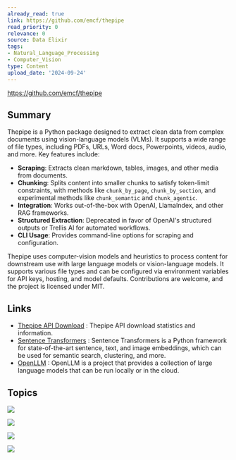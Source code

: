 ```yaml
---
already_read: true
link: https://github.com/emcf/thepipe
read_priority: 0
relevance: 0
source: Data Elixir
tags:
- Natural_Language_Processing
- Computer_Vision
type: Content
upload_date: '2024-09-24'
---
```


https://github.com/emcf/thepipe
## Summary

Thepipe is a Python package designed to extract clean data from complex documents using vision-language models (VLMs). It supports a wide range of file types, including PDFs, URLs, Word docs, Powerpoints, videos, audio, and more. Key features include:

- **Scraping**: Extracts clean markdown, tables, images, and other media from documents.
- **Chunking**: Splits content into smaller chunks to satisfy token-limit constraints, with methods like `chunk_by_page`, `chunk_by_section`, and experimental methods like `chunk_semantic` and `chunk_agentic`.
- **Integration**: Works out-of-the-box with OpenAI, LlamaIndex, and other RAG frameworks.
- **Structured Extraction**: Deprecated in favor of OpenAI's structured outputs or Trellis AI for automated workflows.
- **CLI Usage**: Provides command-line options for scraping and configuration.

Thepipe uses computer-vision models and heuristics to process content for downstream use with large language models or vision-language models. It supports various file types and can be configured via environment variables for API keys, hosting, and model defaults. Contributions are welcome, and the project is licensed under MIT.
## Links

- [Thepipe API Download](https://www.pepy.tech/projects/thepipe-api) : Thepipe API download statistics and information.
- [Sentence Transformers](https://pypi.org/project/sentence-transformers/) : Sentence Transformers is a Python framework for state-of-the-art sentence, text, and image embeddings, which can be used for semantic search, clustering, and more.
- [OpenLLM](https://github.com/bentoml/OpenLLM) : OpenLLM is a project that provides a collection of large language models that can be run locally or in the cloud.

## Topics

![](topics/Library/thepipe)

![](topics/Concept/Vision%20Language%20Models)

![](topics/Concept/Chunking)

![](topics/Concept/Retrieval%20Augmented%20Generation%20RAG)